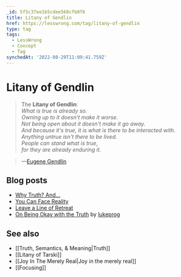 ```yaml
---
_id: 5f5c37ee1b5cdee568cfb0f6
title: Litany of Gendlin
href: https://lesswrong.com/tag/litany-of-gendlin
type: tag
tags:
  - LessWrong
  - Concept
  - Tag
synchedAt: '2022-08-29T11:09:41.759Z'
---
```

# Litany of Gendlin

> The **Litany of Gendlin**:  
> *What is true is already so.*  
> *Owning up to it doesn't make it worse.*  
> *Not being open about it doesn't make it go away.*  
> *And because it's true, it is what is there to be interacted with.*  
> *Anything untrue isn't there to be lived.*  
> *People can stand what is true,*  
> *for they are already enduring it.*

> —[Eugene Gendlin](http://en.wikipedia.org/wiki/Eugene_Gendlin)

## Blog posts

- [Why Truth? And...](http://lesswrong.com/lw/go/why_truth_and/)
- [You Can Face Reality](http://lesswrong.com/lw/id/you_can_face_reality/)
- [Leave a Line of Retreat](http://lesswrong.com/lw/o4/leave_a_line_of_retreat/)
- [On Being Okay with the Truth](http://lesswrong.com/lw/5i7/on_being_okay_with_the_truth/) by [lukeprog](http://lesswrong.com/user/lukeprog)

## See also

- [[Truth, Semantics, & Meaning|Truth]]
- [[Litany of Tarski]]
- [[Joy In The Merely Real|Joy in the merely real]]
- [[Focusing]]
